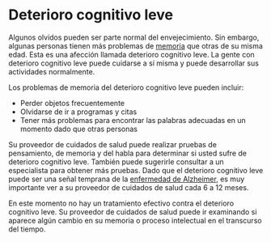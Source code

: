 Deterioro cognitivo leve
========================


Algunos olvidos pueden ser parte normal del envejecimiento. Sin embargo, algunas personas tienen más problemas de [memoria](https://medlineplus.gov/spanish/memory.html) que otras de su misma edad. Esta es una afección llamada deterioro cognitivo leve. La gente con deterioro cognitivo leve puede cuidarse a sí misma y puede desarrollar sus actividades normalmente.


Los problemas de memoria del deterioro cognitivo leve pueden incluir:

* Perder objetos frecuentemente
* Olvidarse de ir a programas y citas
* Tener más problemas para encontrar las palabras adecuadas en un momento dado que otras personas


Su proveedor de cuidados de salud puede realizar pruebas de pensamiento, de memoria y del habla para determinar si usted sufre de deterioro cognitivo leve. También puede sugerirle consultar a un especialista para obtener más pruebas. Dado que el deterioro cognitivo leve puede ser una señal temprana de la [enfermedad de Alzheimer](https://medlineplus.gov/spanish/alzheimersdisease.html), es muy importante ver a su proveedor de cuidados de salud cada 6 a 12 meses.


En este momento no hay un tratamiento efectivo contra el deterioro cognitivo leve. Su proveedor de cuidados de salud puede ir examinando si aparece algún cambio en su memoria o proceso intelectual en el transcurso del tiempo.

